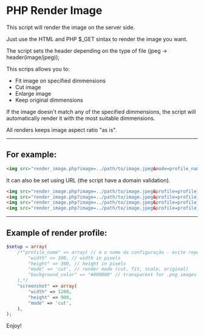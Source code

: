 # PHP Render Image
This script will render the image on the server side.

Just use the HTML and PHP $_GET sintax to render the image you want.

The script sets the header depending on the type of file (jpeg -> header(image/jpeg));

This scrips allows you to:
* Fit image on specified dimmensions
* Cut image
* Enlarge image
* Keep original dimmensions

If the image doesn't match any of the specified dimmensions, the script will automatically render it with the most suitable dimmensions.

All renders keeps image aspect ratio "as is".

---

## For example:
```HTML
<img src="render_image.php?image=../path/to/image.jpeg&mode=profile_name" />
```

It can also be set using URL (the script have a domain validation).
```HTML
<img src="render_image.php?image=../path/to/image.jpeg&profile=profile_name&mode=cut&width=1080&height=720" />
<img src="render_image.php?image=../path/to/image.jpeg&profile=profile_name&mode=fit&width=1080&height=720" />
<img src="render_image.php?image=../path/to/image.jpeg&profile=profile_name&mode=scale&width=1080&height=720" />
<img src="render_image.php?image=../path/to/image.jpeg&profile=profile_name&mode=original" />
```
---

## Example of render profile: 

```PHP
$setup = array(
    /*"profile_name" => array( // é o nome da configuração - evite repetir
        "width" => 300, // width in pixels
        "height" => 300, // height in pixels
        "mode" => 'cut', // render mode (cut, fit, scale, original)
        "background_color" => "#000000" // transparent for .png images
    ),*/
    "screenshot" => array(
        "width" => 1200,
        "height" => 900,
        "mode" => 'cut',
    ),
);
```
Enjoy!
